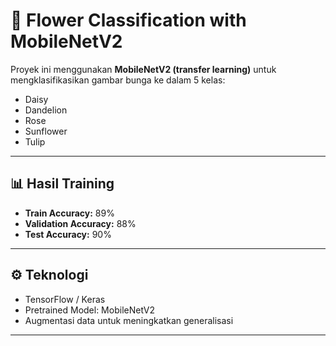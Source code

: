 ﻿
# 🌸 Flower Classification with MobileNetV2

Proyek ini menggunakan **MobileNetV2 (transfer learning)** untuk mengklasifikasikan gambar bunga ke dalam 5 kelas:
- Daisy  
- Dandelion  
- Rose  
- Sunflower  
- Tulip  

---

## 📊 Hasil Training
- **Train Accuracy:** 89%  
- **Validation Accuracy:** 88%  
- **Test Accuracy:** 90%  

---

## ⚙️ Teknologi
- TensorFlow / Keras  
- Pretrained Model: MobileNetV2  
- Augmentasi data untuk meningkatkan generalisasi  

---

